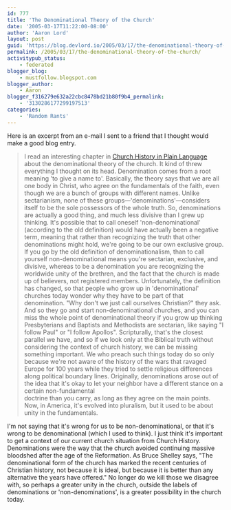 ```yaml
---
id: 777
title: 'The Denominational Theory of the Church'
date: '2005-03-17T11:22:00-08:00'
author: 'Aaron Lord'
layout: post
guid: 'https://blog.devlord.io/2005/03/17/the-denominational-theory-of-the-church/'
permalink: /2005/03/17/the-denominational-theory-of-the-church/
activitypub_status:
    - federated
blogger_blog:
    - mustfollow.blogspot.com
blogger_author:
    - Aaron
blogger_f316279e632a22cbc8478bd21b80f9b4_permalink:
    - '3130286177299197513'
categories:
    - 'Random Rants'
---
```


Here is an excerpt from an e-mail I sent to a friend that I thought would make a good blog entry.<br /><blockquote>I read an interesting chapter in <a href="http://www.amazon.com/exec/obidos/ASIN/0849938619/lbmusic?">Church History in Plain Language</a> about the denominational theory of the church.  It kind of threw everything I thought on its head.  Denomination comes from a root meaning 'to give a name to'.  Basically, the theory says that we are all one body in Christ, who agree on the fundamentals of the faith, even though we are a bunch of groups with different names.  Unlike sectarianism, none of these groups—'denominations'—considers itself to be the sole possessors of the whole truth.  So, denominations are actually a good thing, and much less divisive than I grew up thinking.  It's possible that to call oneself 'non-denominational' (according to the old definition) would have actually been a negative term, meaning that rather than recognizing the truth that other denominations might hold, we're going to be our own exclusive group.  If you go by the old definition of denominationalism, than to call yourself non-denominational means you're sectarian, exclusive, and divisive, whereas to be a denomination you are recognizing the worldwide unity of the brethren, and the fact that the church is made up of believers, not registered members.  Unfortunately, the definition has changed, so that people who grow up in 'denominational' churches today wonder why they have to be part of that denomination.  "Why don't we just call ourselves Christian?" they ask.  And so they go and start non-denominational churches, and you can miss the whole point of denominational theory if you grow up thinking Presbyterians and Baptists and Methodists are sectarian, like saying "I follow Paul" or "I follow Apollos".  Scripturally, that's the closest parallel we have, and so if we look only at the Biblical truth without considering the context of church history, we can be missing something important.  We who preach such things today do so only because we're not aware of the history of the wars that ravaged Europe for 100 years while they tried to settle religious differences along political boundary lines.  Originally, denominations arose out of the idea that it's okay to let your neighbor have a different stance on a certain non-fundamental<br />doctrine than you carry, as long as they agree on the main points.  Now, in America, it's evolved into pluralism, but it used to be about unity in the fundamentals.</blockquote>I'm not saying that it's wrong for us to be non-denominational, or that it's wrong to be denominational (which I used to think).  I just think it's important to get a context of our current church situation from Church History.  Denominations were the way that the church avoided continuing massive bloodshed after the age of the Reformation.  As Bruce Shelley says, "The denominational form of the church has marked the recent centuries of Christian history, not because it is ideal, but because it is better than any alternative the years have offered."  No longer do we kill those we disagree with, so perhaps a greater unity in the church, outside the labels of denominations or 'non-denominations', is a greater possibility in the church today.<div class="blogger-post-footer"></div>